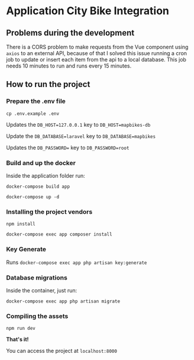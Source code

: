 # Application City Bike Integration

## Problems during the development

There is a CORS problem to make requests from the Vue component using `axios` to an external API, because of that I solved this issue running a cron job to update or insert each item from the api to a local database. This job needs 10 minutes to run and runs every 15 minutes.

## How to run the project

### Prepare the .env file

`cp .env.example .env`

Updates the `DB_HOST=127.0.0.1` key to `DB_HOST=mapbikes-db`

Update the `DB_DATABASE=laravel` key to `DB_DATABASE=mapbikes`

Updates the `DB_PASSWORD=` key to `DB_PASSWORD=root`

### Build and up the docker

Inside the application folder run:

`docker-compose build app`

`docker-compose up -d`

### Installing the project vendors

`npm install`

`docker-compose exec app composer install`

### Key Generate

Runs `docker-compose exec app php artisan key:generate`

### Database migrations

Inside the container, just run:

`docker-compose exec app php artisan migrate`

### Compiling the assets

`npm run dev`

**That's it!**

You can access the project at `localhost:8000`
